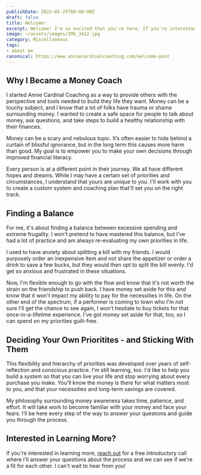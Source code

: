 ```yaml
---
publishDate: 2023-05-25T00:00:00Z
draft: false
title: Welcome!
excerpt: Welcome! I'm so excited that you're here. If you're interested in gaining control of your money but don't know where to start, you're in the right place.
image: ~/assets/images/IMG_3412.jpg
category: Miscellaneous
tags:
- about me
canonical: https://www.anniecardinalcoaching.com/welcome-post
---
```


## Why I Became a Money Coach

I started Annie Cardinal Coaching as a way to provide others with the perspective and tools needed to build they life they want. Money can be a touchy subject, and I know that a lot of folks have trauma or shame surrounding money. I wanted to create a safe space for people to talk about money, ask questions, and take steps to build a healthy relationship with their finances.

Money can be a scary and nebulous topic. It’s often easier to hide behind a curtain of blissful ignorance, but in the long term this causes more harm than good. My goal is to empower you to make your own decisions through improved financial literacy.

Every person is at a different point in their journey. We all have different hopes and dreams. While I may have a certain set of priorities and circumstances, I understand that yours are unique to you. I'll work with you to create a custom system and coaching plan that'll set you on the right track.

## Finding a Balance

For me, it's about finding a balance between excessive spending and extreme frugality. I won't pretend to have mastered this balance, but I've had a lot of practice and am always re-evaluating my own priorities in life.

I used to have anxiety about splitting a bill with my friends. I would purposely order an inexpensive item and not share the appetizer or order a drink to save a few bucks, but they would then opt to split the bill evenly. I'd get so anxious and frustrated in these situations.

Now, I'm flexible enough to go with the flow and know that it's not worth the strain on the friendship to push back. I have money set aside for this and know that it won't impact my ability to pay for the necessities in life. On the other end of the spectrum, if a performer is coming to town who I'm not sure I'll get the chance to see again, I won't hesitate to buy tickets for that once-in-a-lifetime experience. I've got money set aside for that, too, so I can spend on my priorities guilt-free.

## Deciding Your Own Prioritites - and Sticking With Them

This flexibility and hierarchy of priorities was developed over years of self-reflection and conscious practice. I'm still learning, too. I'd like to help you build a system so that you can live your life and stop worrying about every purchase you make. You'll know the money is there for what matters most to you, and that your necessities and long-term savings are covered.

My philosophy surrounding money awareness takes time, patience, and effort. It will take work to become familiar with your money and face your fears. I’ll be here every step of the way to answer your questions and guide you through the process.

## Interested in Learning More?

If you're interested in learning more, [reach out](/contact) for a free introductory call where I'll answer your questions about the process and we can see if we're a fit for each other. I can't wait to hear from you!
